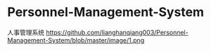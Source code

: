 # Personnel-Management-System
人事管理系统
https://github.com/lianghanqiang003/Personnel-Management-System/blob/master/image/1.png
